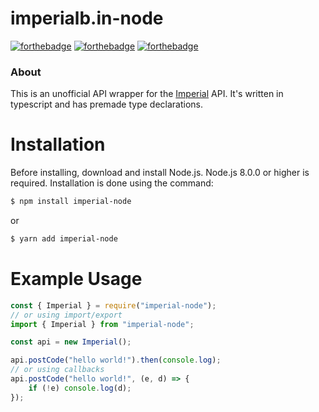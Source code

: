 # imperialb.in-node

[![forthebadge](https://forthebadge.com/images/badges/built-with-love.svg)](https://forthebadge.com)
[![forthebadge](https://forthebadge.com/images/badges/made-with-typescript.svg)](https://forthebadge.com)
[![forthebadge](https://forthebadge.com/images/badges/not-a-bug-a-feature.svg)](https://forthebadge.com)

### About

This is an unofficial API wrapper for the [Imperial](http://imperialb.in/) API.
It's written in typescript and has premade type declarations.

# Installation

Before installing, download and install Node.js. Node.js 8.0.0 or higher is required.
Installation is done using the command:

```sh
$ npm install imperial-node
```

or

```sh
$ yarn add imperial-node
```

# Example Usage

```js
const { Imperial } = require("imperial-node");
// or using import/export
import { Imperial } from "imperial-node";

const api = new Imperial();

api.postCode("hello world!").then(console.log);
// or using callbacks
api.postCode("hello world!", (e, d) => {
	if (!e) console.log(d);
});
```
